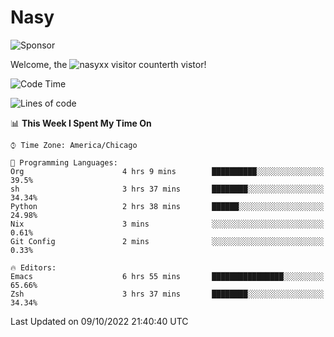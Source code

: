 # Nasy

<!--
<p align="center">
<img height="200" src="https://github-readme-stats.vercel.app/api?username=nasyxx&count_private=true&show_icons=true&theme=dracula&include_all_commits=true"/>
<img height="200" src="https://github-readme-stats.vercel.app/api/top-langs/?username=nasyxx&theme=dracula&hide=html,jupyter+notebook&count_private=true&show_icons=true"/>
</p>

  
----------------
-->

![Sponsor](https://img.shields.io/static/v1.svg?label=Sponsor&message=%E2%9D%A4&logo=GitHub&style=flat&color=pink)
 
Welcome, the ![nasyxx visitor counter](https://count.getloli.com/get/@nasyxx?theme=rule34)th vistor!
 
<!--START_SECTION:waka-->
![Code Time](http://img.shields.io/badge/Code%20Time-2%2C699%20hrs%2027%20mins-blue)

![Lines of code](https://img.shields.io/badge/From%20Hello%20World%20I%27ve%20Written-5%20Million%20lines%20of%20code-blue)

📊 **This Week I Spent My Time On** 

```text
⌚︎ Time Zone: America/Chicago

💬 Programming Languages: 
Org                      4 hrs 9 mins        ██████████░░░░░░░░░░░░░░░   39.5% 
sh                       3 hrs 37 mins       ████████░░░░░░░░░░░░░░░░░   34.34% 
Python                   2 hrs 38 mins       ██████░░░░░░░░░░░░░░░░░░░   24.98% 
Nix                      3 mins              ░░░░░░░░░░░░░░░░░░░░░░░░░   0.61% 
Git Config               2 mins              ░░░░░░░░░░░░░░░░░░░░░░░░░   0.33%

🔥 Editors: 
Emacs                    6 hrs 55 mins       ████████████████░░░░░░░░░   65.66% 
Zsh                      3 hrs 37 mins       ████████░░░░░░░░░░░░░░░░░   34.34%

```


 Last Updated on 09/10/2022 21:40:40 UTC
<!--END_SECTION:waka-->

<!-- ![visitors](https://visitor-badge.laobi.icu/badge?page_id=nasyxx.nasyxx) -->
